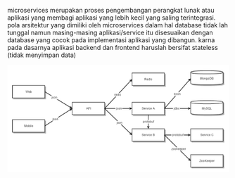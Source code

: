 microservices merupakan proses pengembangan perangkat lunak atau aplikasi  yang membagi aplikasi yang lebih kecil yang saling terintegrasi. pola arsitektur yang dimiliki oleh microservices dalam hal database tidak lah tunggal namun masing-masing aplikasi/service itu disesuaikan dengan database yang cocok pada implementasi aplikasi yang dibangun. karna pada dasarnya aplikasi backend dan frontend haruslah bersifat stateless (tidak menyimpan data) 


![alt text](https://github.com/asepboy/devops-dumbways-btch4-kl3/blob/main/folder-image-jawaban/07.png)
